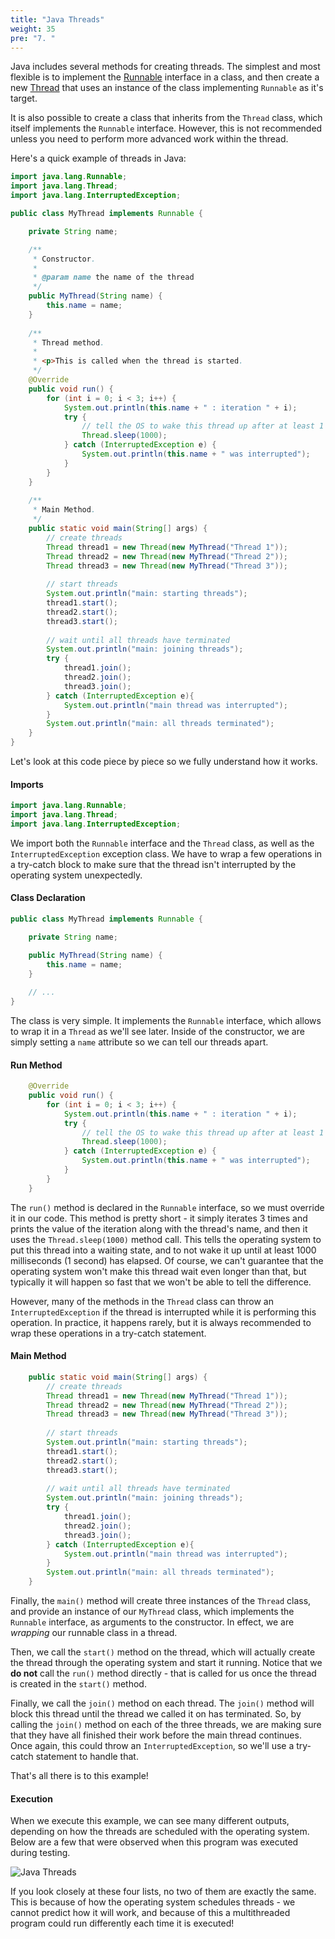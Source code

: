 ```yaml
---
title: "Java Threads"
weight: 35
pre: "7. "
---
```

Java includes several methods for creating threads. The simplest and most flexible is to implement the [Runnable](https://docs.oracle.com/javase/8/docs/api/java/lang/Runnable.html) interface in a class, and then create a new [Thread](https://docs.oracle.com/javase/8/docs/api/java/lang/Thread.html) that uses an instance of the class implementing `Runnable` as it's target. 

It is also possible to create a class that inherits from the `Thread` class, which itself implements the `Runnable` interface. However, this is not recommended unless you need to perform more advanced work within the thread. 

Here's a quick example of threads in Java:

```java
import java.lang.Runnable;
import java.lang.Thread;
import java.lang.InterruptedException;

public class MyThread implements Runnable {

    private String name;

    /**
     * Constructor.
     * 
     * @param name the name of the thread
     */
    public MyThread(String name) {
        this.name = name;
    }
    
    /**
     * Thread method.
     * 
     * <p>This is called when the thread is started.
     */
    @Override
    public void run() {
        for (int i = 0; i < 3; i++) {
            System.out.println(this.name + " : iteration " + i);
            try {
                // tell the OS to wake this thread up after at least 1 second
                Thread.sleep(1000);
            } catch (InterruptedException e) {
                System.out.println(this.name + " was interrupted");
            }
        }
    }
    
    /**
     * Main Method.
     */
    public static void main(String[] args) {
        // create threads
        Thread thread1 = new Thread(new MyThread("Thread 1"));
        Thread thread2 = new Thread(new MyThread("Thread 2"));
        Thread thread3 = new Thread(new MyThread("Thread 3"));
        
        // start threads
        System.out.println("main: starting threads");
        thread1.start();
        thread2.start();
        thread3.start();
        
        // wait until all threads have terminated
        System.out.println("main: joining threads");
        try {
            thread1.join();
            thread2.join();
            thread3.join();
        } catch (InterruptedException e){
            System.out.println("main thread was interrupted");
        }
        System.out.println("main: all threads terminated");
    }
}
```

Let's look at this code piece by piece so we fully understand how it works.

#### Imports

```java
import java.lang.Runnable;
import java.lang.Thread;
import java.lang.InterruptedException;
```

We import both the `Runnable` interface and the `Thread` class, as well as the `InterruptedException` exception class. We have to wrap a few operations in a try-catch block to make sure that the thread isn't interrupted by the operating system unexpectedly. 

#### Class Declaration

```java
public class MyThread implements Runnable {

    private String name;

    public MyThread(String name) {
        this.name = name;
    }
    
    // ...
}
```

The class is very simple. It implements the `Runnable` interface, which allows to wrap it in a `Thread` as we'll see later. Inside of the constructor, we are simply setting a `name` attribute so we can tell our threads apart.

#### Run Method

```java
    @Override
    public void run() {
        for (int i = 0; i < 3; i++) {
            System.out.println(this.name + " : iteration " + i);
            try {
                // tell the OS to wake this thread up after at least 1 second
                Thread.sleep(1000);
            } catch (InterruptedException e) {
                System.out.println(this.name + " was interrupted");
            }
        }
    }
```

The `run()` method is declared in the `Runnable` interface, so we must override it in our code. This method is pretty short - it simply iterates 3 times and prints the value of the iteration along with the thread's name, and then it uses the `Thread.sleep(1000)` method call. This tells the operating system to put this thread into a waiting state, and to not wake it up until at least 1000 milliseconds (1 second) has elapsed. Of course, we can't guarantee that the operating system won't make this thread wait even longer than that, but typically it will happen so fast that we won't be able to tell the difference. 

However, many of the methods in the `Thread` class can throw an `InterruptedException` if the thread is interrupted while it is performing this operation. In practice, it happens rarely, but it is always recommended to wrap these operations in a try-catch statement. 

#### Main Method

```java
    public static void main(String[] args) {
        // create threads
        Thread thread1 = new Thread(new MyThread("Thread 1"));
        Thread thread2 = new Thread(new MyThread("Thread 2"));
        Thread thread3 = new Thread(new MyThread("Thread 3"));
        
        // start threads
        System.out.println("main: starting threads");
        thread1.start();
        thread2.start();
        thread3.start();
        
        // wait until all threads have terminated
        System.out.println("main: joining threads");
        try {
            thread1.join();
            thread2.join();
            thread3.join();
        } catch (InterruptedException e){
            System.out.println("main thread was interrupted");
        }
        System.out.println("main: all threads terminated");
    }
```

Finally, the `main()` method will create three instances of the `Thread` class, and provide an instance of our `MyThread` class, which implements the `Runnable` interface, as arguments to the constructor. In effect, we are _wrapping_ our runnable class in a thread. 

Then, we call the `start()` method on the thread, which will actually create the thread through the operating system and start it running. Notice that we **do not** call the `run()` method directly - that is called for us once the thread is created in the `start()` method. 

Finally, we call the `join()` method on each thread. The `join()` method will block this thread until the thread we called it on has terminated. So, by calling the `join()` method on each of the three threads, we are making sure that they have all finished their work before the main thread continues. Once again, this could throw an `InterruptedException`, so we'll use a try-catch statement to handle that.

That's all there is to this example!

#### Execution

When we execute this example, we can see many different outputs, depending on how the threads are scheduled with the operating system. Below are a few that were observed when this program was executed during testing.

![Java Threads](/images/10/java_thread.png)

If you look closely at these four lists, no two of them are exactly the same. This is because of how the operating system schedules threads - we cannot predict how it will work, and because of this a multithreaded program could run differently each time it is executed!
